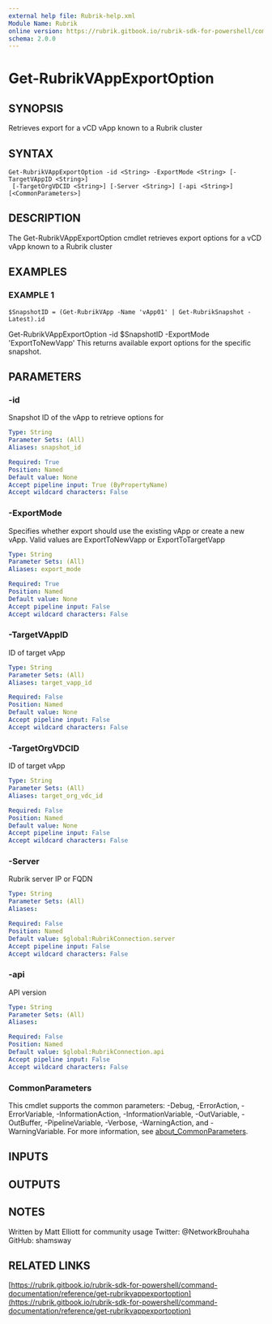 ```yaml
---
external help file: Rubrik-help.xml
Module Name: Rubrik
online version: https://rubrik.gitbook.io/rubrik-sdk-for-powershell/command-documentation/reference/get-rubrikvappexportoption
schema: 2.0.0
---
```


# Get-RubrikVAppExportOption

## SYNOPSIS
Retrieves export for a vCD vApp known to a Rubrik cluster

## SYNTAX

```
Get-RubrikVAppExportOption -id <String> -ExportMode <String> [-TargetVAppID <String>]
 [-TargetOrgVDCID <String>] [-Server <String>] [-api <String>] [<CommonParameters>]
```

## DESCRIPTION
The Get-RubrikVAppExportOption cmdlet retrieves export options for a vCD vApp known to a Rubrik cluster

## EXAMPLES

### EXAMPLE 1
```
$SnapshotID = (Get-RubrikVApp -Name 'vApp01' | Get-RubrikSnapshot -Latest).id
```

Get-RubrikVAppExportOption -id $SnapshotID -ExportMode 'ExportToNewVapp'
This returns available export options for the specific snapshot.

## PARAMETERS

### -id
Snapshot ID of the vApp to retrieve options for

```yaml
Type: String
Parameter Sets: (All)
Aliases: snapshot_id

Required: True
Position: Named
Default value: None
Accept pipeline input: True (ByPropertyName)
Accept wildcard characters: False
```

### -ExportMode
Specifies whether export should use the existing vApp or create a new vApp.
Valid values are ExportToNewVapp or ExportToTargetVapp

```yaml
Type: String
Parameter Sets: (All)
Aliases: export_mode

Required: True
Position: Named
Default value: None
Accept pipeline input: False
Accept wildcard characters: False
```

### -TargetVAppID
ID of target vApp

```yaml
Type: String
Parameter Sets: (All)
Aliases: target_vapp_id

Required: False
Position: Named
Default value: None
Accept pipeline input: False
Accept wildcard characters: False
```

### -TargetOrgVDCID
ID of target vApp

```yaml
Type: String
Parameter Sets: (All)
Aliases: target_org_vdc_id

Required: False
Position: Named
Default value: None
Accept pipeline input: False
Accept wildcard characters: False
```

### -Server
Rubrik server IP or FQDN

```yaml
Type: String
Parameter Sets: (All)
Aliases:

Required: False
Position: Named
Default value: $global:RubrikConnection.server
Accept pipeline input: False
Accept wildcard characters: False
```

### -api
API version

```yaml
Type: String
Parameter Sets: (All)
Aliases:

Required: False
Position: Named
Default value: $global:RubrikConnection.api
Accept pipeline input: False
Accept wildcard characters: False
```

### CommonParameters
This cmdlet supports the common parameters: -Debug, -ErrorAction, -ErrorVariable, -InformationAction, -InformationVariable, -OutVariable, -OutBuffer, -PipelineVariable, -Verbose, -WarningAction, and -WarningVariable. For more information, see [about_CommonParameters](http://go.microsoft.com/fwlink/?LinkID=113216).

## INPUTS

## OUTPUTS

## NOTES
Written by Matt Elliott for community usage
Twitter: @NetworkBrouhaha
GitHub: shamsway

## RELATED LINKS

[https://rubrik.gitbook.io/rubrik-sdk-for-powershell/command-documentation/reference/get-rubrikvappexportoption](https://rubrik.gitbook.io/rubrik-sdk-for-powershell/command-documentation/reference/get-rubrikvappexportoption)

